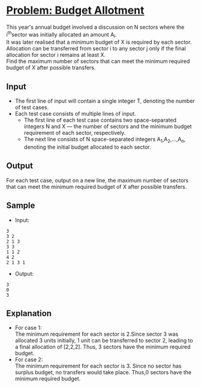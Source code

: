 # [Problem: Budget Allotment](https://www.codechef.com/problems/BUDGET25)

This year's annual budget involved a discussion on N sectors where the i<sup>th</sup>sector was initially allocated an amount A<sub>i</sub>.<br>
It was later realised that a minimum budget of X is required by each sector.<br>
Allocation can be transferred from sector i to any sector j only if the final allocation for sector i remains at least X.<br>
Find the maximum number of sectors that can meet the minimum required budget of X after possible transfers.

## Input

- The first line of input will contain a single integer T, denoting the number of test cases.
- Each test case consists of multiple lines of input.
  - The first line of each test case contains two space-separated integers N and X — the number of sectors and the minimum budget requirement of each sector, respectively.
  - The next line consists of N space-separated integers A<sub>1</sub>,A<sub>2</sub>,...,A<sub>n</sub>, denoting the initial budget allocated to each sector.

## Output

For each test case, output on a new line, the maximum number of sectors that can meet the minimum required budget of X after possible transfers.

## Sample

- Input:
```
3
3 2
2 1 3
3 3
1 1 2
4 2
2 1 3 1
```

- Output:
```
3
0
3
```

## Explanation

- For case 1:<br> The minimum requirement for each sector is 2.Since sector 3 was allocated 3 units initially, 1 unit can be transferred to sector 2, leading to a final allocation of [2,2,2]. Thus, 3 sectors have the minimum required budget.
- For case 2:<br>The minimum requirement for each sector is 3. Since no sector has surplus budget, no transfers would take place. Thus,0 sectors have the minimum required budget.
